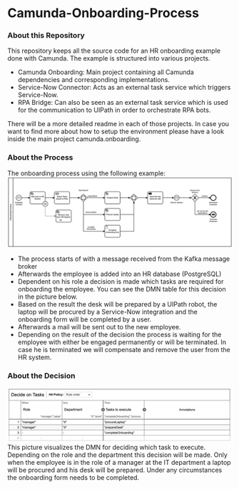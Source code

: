 # Camunda-Onboarding-Process
### About this Repository
This repository keeps all the source code for an HR onboarding example done with Camunda. 
The example is structured into various projects.
- Camunda Onboarding: Main project containing all Camunda dependencies and corresponding implementations.
- Service-Now Connector: Acts as an external task service which triggers Service-Now.  
- RPA Bridge: Can also be seen as an external task service which is used for the communication to UIPath in order to orchestrate RPA bots.  

There will be a more detailed readme in each of those projects. In case you want to find more about how to setup the environment
please have a look inside the main project camunda.onboarding. 

### About the Process
The onboarding process using the following example: 
![BPMN Process](documentation/onboarding-process.png)
- The process starts of with a message received from the Kafka message broker 
- Afterwards the employee is added into an HR database (PostgreSQL)
- Dependent on his role a decision is made which tasks are required for onboarding the employee. You can see the DMN table for this decision in the picture below.
- Based on the result the desk will be prepared by a UIPath robot, the laptop will be procured by a Service-Now integration and the onboarding form will be completed by a user. 
- Afterwards a mail will be sent out to the new employee.
- Depending on the result of the decision the process is waiting for the employee with either be engaged permanently or will be terminated. In case he is terminated we will compensate and remove the user from the HR system.

### About the Decision  
![Decision for selecting Tasks](documentation/DecideOnTaskDMN.png)
This picture visualizes the DMN for deciding which task to execute. Depending on the role and the department this decision will be made. Only when the employee is in the role of a manager at the IT department a laptop will be procured and his desk will be prepared. Under any circumstances the onboarding form needs to be completed. 